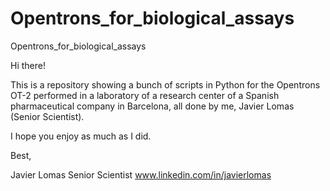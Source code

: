 # Opentrons_for_biological_assays

Opentrons_for_biological_assays

Hi there!

This is a repository showing a bunch of scripts in Python for the Opentrons OT-2 performed in a laboratory of a research center of a Spanish pharmaceutical company in Barcelona, all done by me, Javier Lomas (Senior Scientist).

I hope you enjoy as much as I did.

Best,

Javier Lomas
Senior Scientist
www.linkedin.com/in/javierlomas

